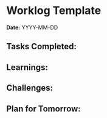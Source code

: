 # Worklog Template

**Date:** YYYY-MM-DD

**Tasks Completed:**
- 

**Learnings:**
- 

**Challenges:**
- 

**Plan for Tomorrow:**
- 